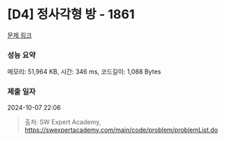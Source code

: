 # [D4] 정사각형 방 - 1861 

[문제 링크](https://swexpertacademy.com/main/code/problem/problemDetail.do?contestProbId=AV5LtJYKDzsDFAXc) 

### 성능 요약

메모리: 51,964 KB, 시간: 346 ms, 코드길이: 1,088 Bytes

### 제출 일자

2024-10-07 22:06



> 출처: SW Expert Academy, https://swexpertacademy.com/main/code/problem/problemList.do